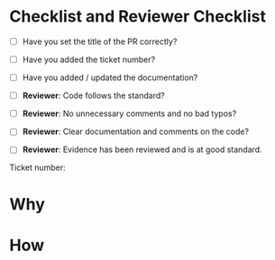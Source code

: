 # Checklist and Reviewer Checklist

- [ ] Have you set the title of the PR correctly?
- [ ] Have you added the ticket number?
- [ ] Have you added / updated the documentation?
- [ ] **Reviewer**: Code follows the standard?
- [ ] **Reviewer**: No unnecessary comments and no bad typos?
- [ ] **Reviewer**: Clear documentation and comments on the code?
- [ ] **Reviewer**: Evidence has been reviewed and is at good standard.


Ticket number: <!-- Place ticket number -->

# Why

<!--
Please describe the motivation for this PR, and link to relevant GitHub/Jira issues or feature requests.
-->

# How

<!--
How did you build this feature or fix this bug and why?
-->
